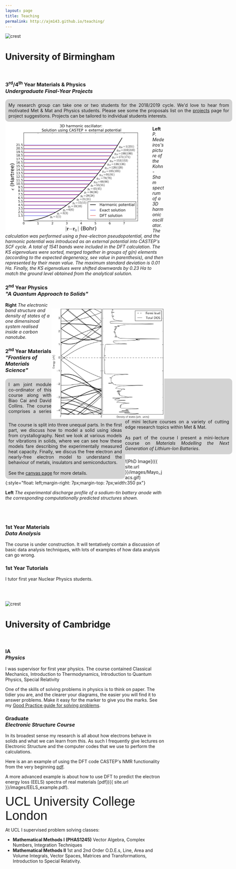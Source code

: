 ```yaml
---
layout: page
title: Teaching
permalink: http://ajm143.github.io/teaching/
---
```


<link rel="stylesheet" href="{{ site.baseurl }}/assets/stylesheets/site.css">
<div class="crest">
  <img src="https://upload.wikimedia.org/wikipedia/en/4/43/BirminghamUniversityCrest.svg" alt="crest" />
  <h1>University of Birmingham</h1>
</div>
<br>

<h3>3<sup>rd</sup>/4<sup>th</sup> Year Materials & Physics <br> <em>Undergraduate Final-Year Projects</em></h3>
<div style="float: center; background: lightgrey; border-radius: 10px; width: 700px;border: 10px solid lightgrey;text-align: justify" >
My research group can take one or two students for the 2018/2019 cycle. We'd love to hear from motivated Met & Mat and Physics students. Please see some the proposals list on the <a href="/projects">projects</a> page for project suggestions. Projects can be tailored to individual students interests.
</div>

<img src="/images/3d_harmonic_oscillator_dft_shifted.jpg" style="float: left;margin-right: 0px;margin-top: 0px;height: 350px">


**Left** *P. Medeiros's picture of the Kohn-Sham spectrum of a 3D harmonic oscillator. The calculation was performed using a free-electron  pseudopotential, and the harmonic potential was introduced as an external potential into CASTEP's SCF cycle. A total of 1541 bands were included in the DFT calculation. The KS eigenvalues were sorted, merged together in groups of g(n) elements (according to the expected degeneracy, see value in parenthesis), and then represented by their mean value. The maximum standard deviation is 0.01 Ha. Finally, the KS eigenvalues were shifted downwards by 0.23 Ha to match the ground level obtained from the analytical solution.*

<h3>2<sup>nd</sup> Year Physics <br> <em>"A Quantum Approach to Solids"</em></h3>
<div>
<img src="/images/nanotube-dos.png" style="float: right;margin-right: 0px;margin-top: 20px;height: 350px">
<div style="float: left;width: 360px;text-align: justify;background: lightgrey;border-radius: 10px;border: 10px solid lightgrey">
The course is split into three unequal parts. In the first part, we discuss how to model a solid using ideas from crystallography. Next we look at various models for vibrations in solids, where we can see how these models fare describing the  experimentally measured heat capacity. Finally, we discus the free electron and nearly-free electron model to understand the behaviour of metals, insulators and semiconductors.
<br><br>
See the <a href="https://canvas.bham.ac.uk/courses/29009">canvas page</a> for more details.
</div>
</div>

**Right** *The electronic band structure and density of states of a one dimensinoal system realised inside a carbon nanotube.*

<h3>2<sup>nd</sup> Year Materials <br> <em>"Frontiers of Materials Science"</em></h3>

<div style="float: center;width: 700px;text-align: justify;background: lightgrey;border-radius: 10px;border: 10px solid lightgrey">
I am joint module co-ordinator of this course along with Biao Cai and David Collins. The course comprises a series of mini lecture courses on a variety of cutting edge research topics within Met & Mat.
<br><br>
As part of the course I present a mini-lecture course on <em>Materials Modelling the Next Generation of Lithium-Ion Batteries</em>.
</div>

![PhD Image]({{ site.url }}/images/Mayo_jacs.gif){:style="float: left;margin-right: 7px;margin-top: 7px;width:350 px"}


**Left** *The experimental discharge profile of a sodium-tin battery anode with the corresponding computationally predicted structures shown.*
<br><br><br><br>
<h3>1st Year Materials <br> <em>Data Analysis</em></h3>

The course is under construction. It will tentatively contain a discussion of basic data analysis techniques, with lots of examples of how data analysis can go wrong.

<h3>1st Year Tutorials</h3>

I tutor first year Nuclear Physics students.

<br><br>
<div class="crest">
  <img src="https://upload.wikimedia.org/wikipedia/en/7/7b/University_of_Cambridge_coat_of_arms_official_version.svg" alt="crest" />
<h1>University of Cambridge</h1>
</div>
<br>

<h3>IA <br> <em>Physics</em></h3>

I was supervisor for first year physics. The course contained Classical Mechanics, Introduction to Thermodynamics, Introduction to Quantum Physics, Special Relativity

One of the skills of solving problems in physics is to think on paper. The tidier you are, and the clearer your diagrams, the easier you will find it to answer problems. Make it easy for the marker to give you the marks. See my [Good Practice guide for solving problems](http://www.tcm.phy.cam.ac.uk/~ajm255/good_practice.html).

<h3>Graduate <br> <em>Electronic Structure Course</em></h3>

In its broadest sense my research is all about how electrons behave in solids and what we can learn from this.  As such I frequently give lectures on Electronic Structure and the computer codes that we use to perform the calculations.

Here is an an example of using the DFT code CASTEP's NMR functionality from the very beginning [pdf](http://www.tcm.phy.cam.ac.uk/~ajm255/NMR_example.pdf).

A more advanced example is about how to use DFT to predict the electron energy loss (EELS) spectra of real materials [pdf]({{ site.url }}/images/EELS_example.pdf).


<div style="font-size: 40px;font-family: Helvetica">UCL University College London</div>

At UCL I supervised problem solving classes:

* **Mathematical Methods I (PHAS1245)** Vector Algebra, Complex Numbers, Integration Techniques
* **Mathematical Methods II** 1st and 2nd Order O.D.E.s, Line, Area and Volume Integrals, Vector Spaces, Matrices and Transformations, Introduction to Special Relativity.
